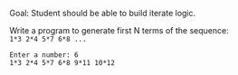 Goal: Student should be able to build iterate logic.

Write a program to generate first N terms of the sequence:  
`1*3 2*4 5*7 6*8 ...`

```
Enter a number: 6
1*3 2*4 5*7 6*8 9*11 10*12
```
